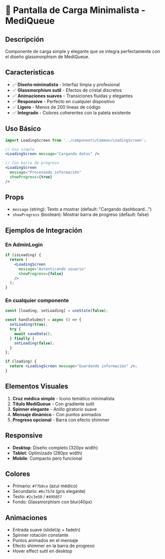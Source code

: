 # 🎯 Pantalla de Carga Minimalista - MediQueue

## Descripción
Componente de carga simple y elegante que se integra perfectamente con el diseño glassmorphism de MediQueue.

## Características
- ✅ **Diseño minimalista** - Interfaz limpia y profesional
- ✅ **Glassmorphism sutil** - Efectos de cristal discretos
- ✅ **Animaciones suaves** - Transiciones fluidas y elegantes
- ✅ **Responsive** - Perfecto en cualquier dispositivo
- ✅ **Ligero** - Menos de 200 líneas de código
- ✅ **Integrado** - Colores coherentes con la paleta existente

## Uso Básico

```jsx
import LoadingScreen from '../components/Common/LoadingScreen';

// Uso simple
<LoadingScreen message="Cargando datos" />

// Con barra de progreso
<LoadingScreen 
  message="Procesando información" 
  showProgress={true} 
/>
```

## Props
- `message` (string): Texto a mostrar (default: "Cargando dashboard...")
- `showProgress` (boolean): Mostrar barra de progreso (default: false)

## Ejemplos de Integración

### En AdminLogin
```jsx
if (isLoading) {
  return (
    <LoadingScreen 
      message="Autenticando usuario"
      showProgress={false}
    />
  );
}
```

### En cualquier componente
```jsx
const [loading, setLoading] = useState(false);

const handleSubmit = async () => {
  setLoading(true);
  try {
    await saveData();
  } finally {
    setLoading(false);
  }
};

if (loading) {
  return <LoadingScreen message="Guardando información" />;
}
```

## Elementos Visuales
1. **Cruz médica simple** - Icono temático minimalista
2. **Título MediQueue** - Con gradiente sutil
3. **Spinner elegante** - Anillo giratorio suave
4. **Mensaje dinámico** - Con puntos animados
5. **Progreso opcional** - Barra con efecto shimmer

## Responsive
- **Desktop**: Diseño completo (320px width)
- **Tablet**: Optimizado (280px width)
- **Mobile**: Compacto pero funcional

## Colores
- Primario: `#77b8ce` (azul médico)
- Secundario: `#6c757d` (gris elegante)
- Texto: `#2c3e50` / `#495057`
- Fondo: Glassmorphism con blur(40px)

## Animaciones
- Entrada suave (slideUp + fadeIn)
- Spinner rotación constante
- Puntos animados en el mensaje
- Efecto shimmer en la barra de progreso
- Hover effect sutil en desktop
